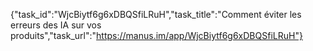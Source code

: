 {"task_id":"WjcBiytf6g6xDBQSfiLRuH","task_title":"Comment éviter les erreurs des IA sur vos produits","task_url":"https://manus.im/app/WjcBiytf6g6xDBQSfiLRuH"}